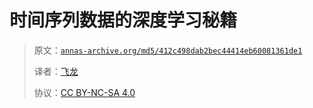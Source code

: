 # 时间序列数据的深度学习秘籍

> 原文：[`annas-archive.org/md5/412c498dab2bec44414eb60081361de1`](https://annas-archive.org/md5/412c498dab2bec44414eb60081361de1)
> 
> 译者：[飞龙](https://github.com/wizardforcel)
> 
> 协议：[CC BY-NC-SA 4.0](http://creativecommons.org/licenses/by-nc-sa/4.0/)